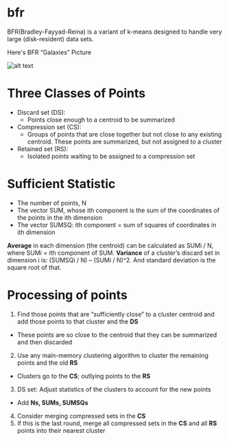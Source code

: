 # bfr
BFR(Bradley-Fayyad-Reina) is a variant of k-means designed to handle very large (disk-resident) data sets.

Here's BFR “Galaxies” Picture

![alt text](https://github.com/laiola/bfr/blob/master/src/main/java/resources/%E2%80%9CGalaxies%E2%80%9D%20Picture.PNG "“Galaxies” Picture")

# Three Classes of Points
* Discard set (DS):
  * Points close enough to a centroid to be summarized
* Compression set (CS):
  * Groups of points that are close together but not close to any existing centroid. These points are summarized, but not assigned to a cluster
* Retained set (RS):
  * Isolated points waiting to be assigned to a compression set

# Sufficient Statistic
* The number of points, N
* The vector SUM, whose ith component is the sum of the coordinates of the points in the ith dimension
* The vector SUMSQ: ith component = sum of squares of coordinates in ith dimension

**Average** in each dimension (the centroid) can be calculated as SUMi / N, where SUMi = ith component of SUM.
**Variance** of a cluster’s discard set in dimension i is: (SUMSQi / N) – (SUMi / N)^2. And standard deviation is the square root of that.

# Processing of points 
1. Find those points that are “sufficiently close” to a cluster centroid and add those points to that cluster and the **DS**
  * These points are so close to the centroid that they can be summarized and then discarded
2. Use any main-memory clustering algorithm to cluster the remaining points and the old **RS**
  * Clusters go to the **CS**; outlying points to the **RS**
3. DS set: Adjust statistics of the clusters to account for the new points
  * Add **Ns, SUMs, SUMSQs**
4. Consider merging compressed sets in the **CS**
5. If this is the last round, merge all compressed sets in the **CS** and all **RS** points into their nearest cluster
